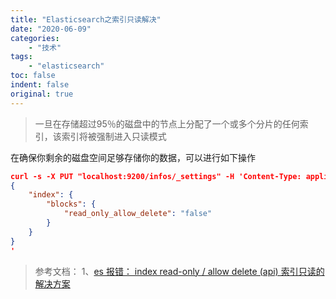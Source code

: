 ```yaml
---
title: "Elasticsearch之索引只读解决"
date: "2020-06-09"
categories:
    - "技术"
tags:
    - "elasticsearch"
toc: false
indent: false
original: true
--- 
```


> 一旦在存储超过95％的磁盘中的节点上分配了一个或多个分片的任何索引，该索引将被强制进入只读模式

在确保你剩余的磁盘空间足够存储你的数据，可以进行如下操作

``` json
curl -s -X PUT "localhost:9200/infos/_settings" -H 'Content-Type: application/json' -d '
{
    "index": {
        "blocks": {
            "read_only_allow_delete": "false"
        }
    }
}
'
```

> 参考文档：
> 1、[es 报错： index read-only / allow delete (api) 索引只读的解决方案](https://blog.csdn.net/Coder_Lotus/article/details/99679603)  
>